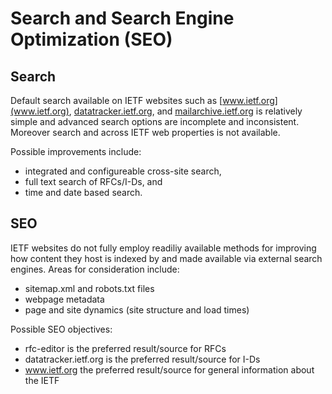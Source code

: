 # Search and Search Engine Optimization (SEO)

## Search

Default search available on IETF websites such as [www.ietf.org](www.ietf.org), [datatracker.ietf.org](datatracker.ietf.org), and [mailarchive.ietf.org](mailarchive.ietf.org) is relatively simple and advanced search options are incomplete and inconsistent. Moreover search and across IETF web properties is not available. 

Possible improvements include:

- integrated and configureable cross-site search,
- full text search of RFCs/I-Ds, and
- time and date based search.

## SEO
IETF websites do not fully employ readiliy available methods for improving how content they host is indexed by and made available via external search engines. Areas for consideration include:

+ sitemap.xml and robots.txt files
+ webpage metadata
+ page and site dynamics (site structure and load times)
  
Possible SEO objectives:

+ rfc-editor is the preferred result/source for RFCs
+ datatracker.ietf.org is the preferred result/source for I-Ds
+ www.ietf.org the preferred result/source for general information about the IETF
